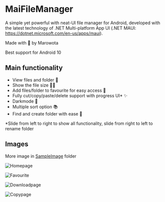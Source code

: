 # MaiFileManager

A simple yet powerful with neat-UI file manager for Android, developed with the latest technology of .NET Multi-platform App UI (.NET MAUI: https://dotnet.microsoft.com/en-us/apps/maui).

Made with 💖 by Marowota

Best support for Android 10

## Main functionality

- View files and folder 📁
- Show the file size 🏋️‍♂️
- Add files/folder to favourite for easy access 💖
- Fully cut/copy/paste/delete support with progress UI\* ✨
- Darkmode 🌙
- Multiple sort option 📚
- Find and create folder with ease 🍬

\*Slide from left to right to show all functionality, slide from right to left to rename folder

## Images

More image in [SampleImage](SampleImage/) folder

![Homepage](SampleImage/1.png)

![Favourite](SampleImage/3.png)

![Downloadpage](SampleImage/2.png)

![Copypage](SampleImage/9.png)

